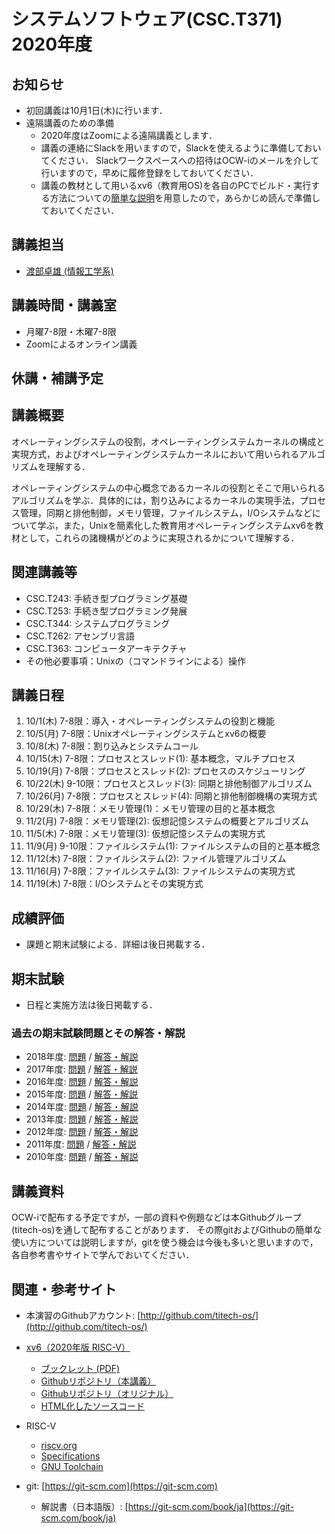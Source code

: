 # システムソフトウェア(CSC.T371) 2020年度

## お知らせ
* 初回講義は10月1日(木)に行います．
* 遠隔講義のための準備
  - 2020年度はZoomによる遠隔講義とします．
  - 講義の連絡にSlackを用いますので，Slackを使えるように準備しておいてください．
Slackワークスペースへの招待はOCW-iのメールを介して行いますので，早めに履修登録をしておいてください．
  - 講義の教材として用いるxv6（教育用OS)を各自のPCでビルド・実行する方法についての[簡単な説明](xv6.html)を用意したので，あらかじめ読んで準備しておいてください．

## 講義担当
* [渡部卓雄 (情報工学系)](http://www.psg.c.titech.ac.jp/~takuo/)

## 講義時間・講義室
* 月曜7-8限・木曜7-8限
* Zoomによるオンライン講義

## 休講・補講予定

## 講義概要
オペレーティングシステムの役割，オペレーティングシステムカーネルの構成と実現方式，およびオペレーティングシステムカーネルにおいて用いられるアルゴリズムを理解する．

オペレーティングシステムの中心概念であるカーネルの役割とそこで用いられるアルゴリズムを学ぶ．具体的には，割り込みによるカーネルの実現手法，プロセス管理，同期と排他制御，メモリ管理，ファイルシステム，I/Oシステムなどについて学ぶ，また，Unixを簡素化した教育用オペレーティングシステムxv6を教材として，これらの諸機構がどのように実現されるかについて理解する．

## 関連講義等
* CSC.T243: 手続き型プログラミング基礎
* CSC.T253: 手続き型プログラミング発展
* CSC.T344: システムプログラミング
* CSC.T262: アセンブリ言語
* CSC.T363: コンピュータアーキテクチャ
* その他必要事項：Unixの（コマンドラインによる）操作

## 講義日程
1. 10/1(木) 7-8限：導入・オペレーティングシステムの役割と機能
2. 10/5(月) 7-8限：Unixオペレーティングシステムとxv6の概要
3. 10/8(木) 7-8限：割り込みとシステムコール
4. 10/15(木) 7-8限：プロセスとスレッド(1): 基本概念，マルチプロセス
5. 10/19(月) 7-8限：プロセスとスレッド(2): プロセスのスケジューリング
6. 10/22(木) 9-10限：プロセスとスレッド(3): 同期と排他制御アルゴリズム
7. 10/26(月) 7-8限：プロセスとスレッド(4): 同期と排他制御機構の実現方式
8. 10/29(木) 7-8限：メモリ管理(1)：メモリ管理の目的と基本概念
9. 11/2(月) 7-8限：メモリ管理(2): 仮想記憶システムの概要とアルゴリズム
10. 11/5(木) 7-8限：メモリ管理(3): 仮想記憶システムの実現方式
11. 11/9(月) 9-10限：ファイルシステム(1): ファイルシステムの目的と基本概念
12. 11/12(木) 7-8限：ファイルシステム(2): ファイル管理アルゴリズム
13. 11/16(月) 7-8限：ファイルシステム(3): ファイルシステムの実現方式
14. 11/19(木) 7-8限：I/Oシステムとその実現方式

## 成績評価
* 課題と期末試験による．詳細は後日掲載する．

## 期末試験
* 日程と実施方法は後日掲載する．

### 過去の期末試験問題とその解答・解説
* 2018年度: [問題](ex/2018.pdf) / [解答・解説](ex/2018a.pdf)
* 2017年度: [問題](ex/2017.pdf) / [解答・解説](ex/2017a.pdf)
* 2016年度: [問題](ex/2016.pdf) / [解答・解説](ex/2016a.pdf)
* 2015年度: [問題](ex/2015.pdf) / [解答・解説](ex/2015a.pdf)
* 2014年度: [問題](ex/2014.pdf) / [解答・解説](ex/2014a.pdf)
* 2013年度: [問題](ex/2013.pdf) / [解答・解説](ex/2013a.pdf)
* 2012年度: [問題](ex/2012.pdf) / [解答・解説](ex/2012a.pdf)
* 2011年度: [問題](ex/2011.pdf) / [解答・解説](ex/2011a.pdf)
* 2010年度: [問題](ex/2010.pdf) / [解答・解説](ex/2010a.pdf)

## 講義資料
OCW-iで配布する予定ですが，一部の資料や例題などは本Githubグループ(titech-os)を通して配布することがあります．
その際gitおよびGithubの簡単な使い方については説明しますが，gitを使う機会は今後も多いと思いますので，各自参考書やサイトで学んでおいてください．

## 関連・参考サイト
* 本演習のGithubアカウント: [http://github.com/titech-os/](http://github.com/titech-os/)

* [xv6（2020年版 RISC-V）](https://pdos.csail.mit.edu/6.828/2020/xv6.html)
  - [ブックレット (PDF)](https://pdos.csail.mit.edu/6.828/2020/xv6/book-riscv-rev1.pdf)
  - [Githubリポジトリ（本講義）](https://github.com/titech-os/xv6-riscv/)
  - [Githubリポジトリ（オリジナル）](https://github.com/mit-pdos/xv6-riscv/)
  - [HTML化したソースコード](https://titech-os.github.io/xv6-riscv-html/)
* RISC-V
  - [riscv.org](https://riscv.org)
  - [Specifications](https://riscv.org/specifications/)
  - [GNU Toolchain](https://github.com/riscv/riscv-gnu-toolchain)
* git: [https://git-scm.com](https://git-scm.com)
  - 解説書（日本語版）: [https://git-scm.com/book/ja](https://git-scm.com/book/ja)

